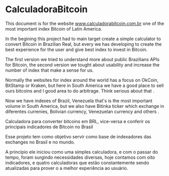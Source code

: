 # CalculadoraBitcoin

 This document is for the website www.calculadorabitcoin.com.br one of the most important index Bitcoin of Latin America. 
 
 In the begining this project had to main target create a simple calculator to convert Bitcoin in Brazilian Real, but every   we has developing to create the best experience for the user and give best index to invest in Bitcoin. 
 
 The first version we tried to understand more about public Brazilians APIs for Bitcoin, the second version we tought about usability and increase the number of index that make a sense for us. 
 
 Normally the websites for index around the world has a focus on OkCoin, BitStamp or Kraken, but here in South America we have a good place to sell ours bitcoins and I good area to do arbitrage. Think serious about that . 
 
 Now we have indexes of Brazil, Venezuela that's is the most important volume in South America, but we also have Bitinka ticker which exchange in diferentes currenies, Bolivian currency, Venezuelan currency and others . 
 
 
Calculadora para converter bitcoins em BRL, vice-versa e conferir os principais indicadores de Bitcoin no Brasil



Esse projeto tem como objetivo servir como base de indexadores das exchanges no Brasil e no mundo. 

A princípio ele iniciou como uma simples calculadora, e com o passar do tempo, foram surgindo necessidades diversas, hoje contamos com oito indicadores, e quatro calculadoras que estão constantemente sendo atualizadas para prover o a melhor experiência ao usuário.
